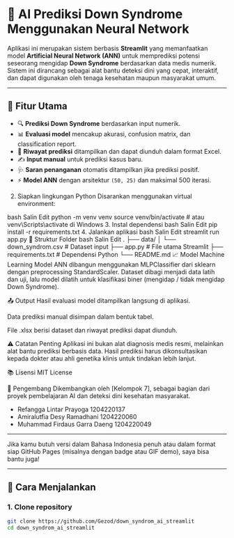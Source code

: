 # 🧠 AI Prediksi Down Syndrome Menggunakan Neural Network

Aplikasi ini merupakan sistem berbasis **Streamlit** yang memanfaatkan model **Artificial Neural Network (ANN)** untuk memprediksi potensi seseorang mengidap **Down Syndrome** berdasarkan data medis numerik. Sistem ini dirancang sebagai alat bantu deteksi dini yang cepat, interaktif, dan dapat digunakan oleh tenaga kesehatan maupun masyarakat umum.

---

## 📌 Fitur Utama

- 🔍 **Prediksi Down Syndrome** berdasarkan input numerik.
- 📊 **Evaluasi model** mencakup akurasi, confusion matrix, dan classification report.
- 🧾 **Riwayat prediksi** ditampilkan dan dapat diunduh dalam format Excel.
- ✍️ **Input manual** untuk prediksi kasus baru.
- 🩺 **Saran penanganan** otomatis ditampilkan jika prediksi positif.
- ⚡ **Model ANN** dengan arsitektur `(50, 25)` dan maksimal 500 iterasi.

2. Siapkan lingkungan Python
Disarankan menggunakan virtual environment:

bash
Salin
Edit
python -m venv venv
source venv/bin/activate   # atau venv\Scripts\activate di Windows
3. Instal dependensi
bash
Salin
Edit
pip install -r requirements.txt
4. Jalankan aplikasi
bash
Salin
Edit
streamlit run app.py
📁 Struktur Folder
bash
Salin
Edit
.
├── data/
│   └── down_syndrom.csv       # Dataset input
├── app.py                     # File utama Streamlit
├── requirements.txt           # Dependensi Python
└── README.md
📈 Model Machine Learning
Model ANN dibangun menggunakan MLPClassifier dari sklearn dengan preprocessing StandardScaler. Dataset dibagi menjadi data latih dan uji, lalu model dilatih untuk klasifikasi biner (mengidap / tidak mengidap Down Syndrome).

📤 Output
Hasil evaluasi model ditampilkan langsung di aplikasi.

Data prediksi manual disimpan dalam bentuk tabel.

File .xlsx berisi dataset dan riwayat prediksi dapat diunduh.

⚠️ Catatan Penting
Aplikasi ini bukan alat diagnosis medis resmi, melainkan alat bantu prediksi berbasis data. Hasil prediksi harus dikonsultasikan kepada dokter atau ahli genetika klinis untuk tindakan lebih lanjut.

📚 Lisensi
MIT License

👤 Pengembang
Dikembangkan oleh [Kelompok 7], sebagai bagian dari proyek pembelajaran AI dan deteksi dini kesehatan masyarakat.
- Refangga Lintar Prayoga 1204220137
- Amiralutfia Desy Ramadhani 1204220060
- Muhammad Firdaus Garra Daeng 1204220049



---

Jika kamu butuh versi dalam Bahasa Indonesia penuh atau dalam format siap GitHub Pages (misalnya dengan badge atau GIF demo), saya bisa bantu juga!





---

## 🚀 Cara Menjalankan

### 1. Clone repository

```bash
git clone https://github.com/Gezod/down_syndrom_ai_streamlit
cd down_syndrom_ai_streamlit

